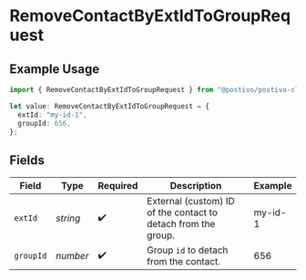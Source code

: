 # RemoveContactByExtIdToGroupRequest

## Example Usage

```typescript
import { RemoveContactByExtIdToGroupRequest } from "@postivo/postivo-client/models/operations";

let value: RemoveContactByExtIdToGroupRequest = {
  extId: "my-id-1",
  groupId: 656,
};
```

## Fields

| Field                                                         | Type                                                          | Required                                                      | Description                                                   | Example                                                       |
| ------------------------------------------------------------- | ------------------------------------------------------------- | ------------------------------------------------------------- | ------------------------------------------------------------- | ------------------------------------------------------------- |
| `extId`                                                       | *string*                                                      | :heavy_check_mark:                                            | External (custom) ID of the contact to detach from the group. | my-id-1                                                       |
| `groupId`                                                     | *number*                                                      | :heavy_check_mark:                                            | Group `id` to detach from the contact.                        | 656                                                           |